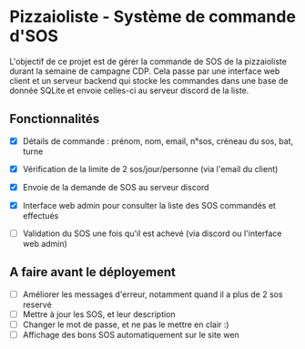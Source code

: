 # Pizzaioliste - Système de commande d'SOS

L'objectif de ce projet est de gérer la commande de SOS de la pizzaioliste durant la semaine de campagne CDP.
Cela passe par une interface web client et un serveur backend qui stocke les commandes dans une base de donnée SQLite et envoie celles-ci au serveur discord de la liste.

## Fonctionnalités

- [x] Détails de commande : prénom, nom, email, n°sos, créneau du sos, bat, turne
- [x] Vérification de la limite de 2 sos/jour/personne (via l'email du client)
- [X] Envoie de la demande de SOS au serveur discord
- [X] Interface web admin pour consulter la liste des SOS commandés et effectués
- [ ] Validation du SOS une fois qu'il est achevé (via discord ou l'interface web admin)


## A faire avant le déployement

- [ ] Améliorer les messages d'erreur, notamment quand il a plus de 2 sos reservé
- [ ] Mettre à jour les SOS, et leur description
- [ ] Changer le mot de passe, et ne pas le mettre en clair :)
- [ ] Affichage des bons SOS automatiquement sur le site wen
